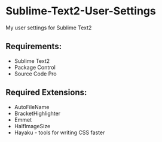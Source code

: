 Sublime-Text2-User-Settings
===========================

My user settings for Sublime Text2

## Requirements:

- Sublime Text2
- Package Control
- Source Code Pro

## Required Extensions:

- AutoFileName
- BracketHighlighter
- Emmet
- HalfImageSize
- Hayaku - tools for writing CSS faster
